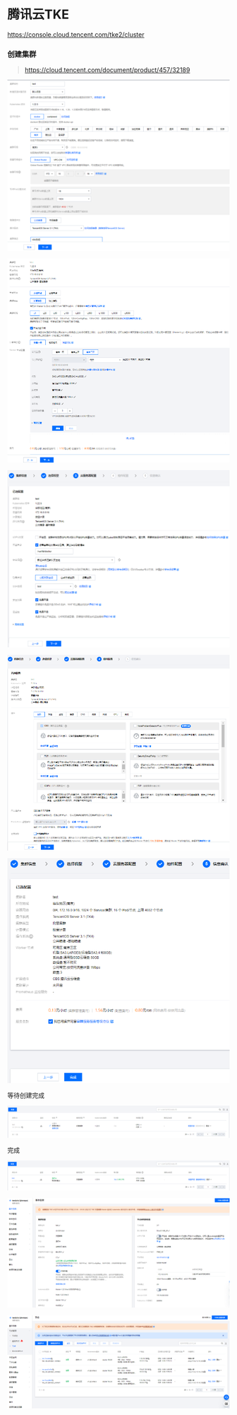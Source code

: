 # 腾讯云TKE

https://console.cloud.tencent.com/tke2/cluster

### 创建集群

> https://cloud.tencent.com/document/product/457/32189

![img.png](images/tke-cluster-01.png)

![img.png](images/tke-cluster-02.png)

![img.png](images/tke-cluster-03.png)

![img.png](images/tke-cluster-04.png)

![img.png](images/tke-cluster-05.png)

等待创建完成

![img.png](images/tke-cluster-06.png)

完成

![img.png](images/tke-cluster-07.png)

![img.png](images/tke-cluster-08.png)

![img.png](images/tke-cluster-09.png)